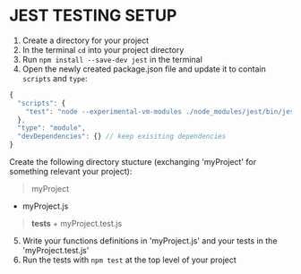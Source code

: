 # JEST TESTING SETUP

1. Create a directory for your project
2. In the terminal `cd` into your project directory
3. Run `npm install --save-dev jest` in the terminal
4. Open the newly created package.json file and update it to contain `scripts` and `type`:

```js
{
  "scripts": {
    "test": "node --experimental-vm-modules ./node_modules/jest/bin/jest.js"
  }, 
  "type": "module",
  "devDependencies": {} // keep exisiting dependencies
}
```

Create the following directory stucture (exchanging 'myProject' for something relevant your project):

> myProject
  + myProject.js
  > __tests__
    + myProject.test.js

5. Write your functions definitions in 'myProject.js' and your tests in the 'myProject.test.js'
6. Run the tests with `npm test` at the top level of your project
